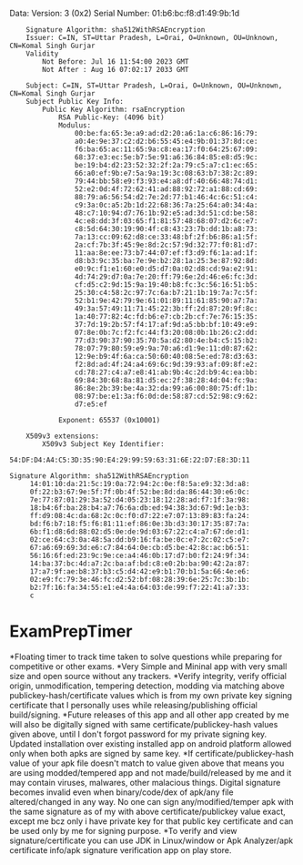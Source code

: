 Data:
        Version: 3 (0x2)
        Serial Number:
            01:b6:bc:f8:d1:49:9b:1d

        Signature Algorithm: sha512WithRSAEncryption
        Issuer: C=IN, ST=Uttar Pradesh, L=Orai, O=Unknown, OU=Unknown, CN=Komal Singh Gurjar
        Validity
            Not Before: Jul 16 11:54:00 2023 GMT
            Not After : Aug 16 07:02:17 2033 GMT

        Subject: C=IN, ST=Uttar Pradesh, L=Orai, O=Unknown, OU=Unknown, CN=Komal Singh Gurjar
        Subject Public Key Info:
            Public Key Algorithm: rsaEncryption
                RSA Public-Key: (4096 bit)
                Modulus:
                    00:be:fa:65:3e:a9:ad:d2:20:a6:1a:c6:86:16:79:
                    a0:4e:9e:37:c2:d2:b6:55:45:e4:9b:01:37:8d:ce:
                    f6:ba:65:ac:11:65:9a:c8:ea:17:f0:64:25:67:09:
                    68:37:e3:ec:5e:b7:5e:91:a6:36:84:85:e8:d5:9c:
                    be:19:b4:d2:23:52:32:2f:2a:79:c5:a7:c1:ec:65:
                    66:a0:ef:9b:e7:5a:9a:19:3c:08:63:b7:38:2c:89:
                    79:44:bb:58:e9:f3:93:e4:a8:df:40:66:48:74:d1:
                    52:e2:0d:4f:72:62:41:ad:88:92:72:a1:88:cd:69:
                    88:79:a6:56:54:d2:7e:2d:77:b1:46:4c:6c:51:c4:
                    c9:3a:0c:a5:2b:1d:22:68:36:7a:25:64:a0:34:4a:
                    48:c7:10:94:d7:76:1b:92:e5:ad:3d:51:cd:be:58:
                    4c:e8:dd:3f:03:65:f1:81:57:48:68:07:d2:6c:e7:
                    c8:5d:64:30:19:90:4f:c8:43:23:7b:dd:1b:a8:73:
                    7a:13:cc:09:62:d8:ce:33:48:bf:2f:b6:86:a1:5f:
                    2a:cf:7b:3f:45:9e:8d:2c:57:9d:32:77:f0:81:d7:
                    11:aa:8e:ee:73:b7:44:07:ef:f3:d9:f6:1a:ad:1f:
                    d8:b3:9c:35:ba:7e:9e:b2:28:1a:25:3e:87:92:8d:
                    e0:9c:f1:e1:60:e0:d5:d7:0a:02:d8:cd:9a:e2:91:
                    4d:74:29:d7:0a:7e:20:ff:79:6e:2d:46:e6:fc:3d:
                    cf:d5:c2:9d:15:9a:19:40:b8:fc:3c:56:16:51:b5:
                    25:30:c4:58:2c:97:7c:6a:b7:21:1b:19:7a:7c:5f:
                    52:b1:9e:42:79:9e:61:01:89:11:61:85:90:a7:7a:
                    49:3a:57:49:11:71:45:22:3b:ff:2d:87:20:9f:8c:
                    1a:40:77:82:4c:fd:b6:e7:cb:2b:cf:7e:76:15:35:
                    37:7d:19:2b:57:f4:17:af:9d:a5:bb:bf:10:49:e9:
                    07:8e:0b:7c:f2:fc:44:f3:20:08:0b:1b:26:c2:dd:
                    77:d3:90:37:90:35:70:5a:d2:80:4e:b4:c5:15:b2:
                    78:07:79:80:59:e9:9a:70:a6:d1:9e:11:d0:87:62:
                    12:9e:b9:4f:6a:ca:50:60:40:08:5e:ed:78:d3:63:
                    f2:8d:ad:4f:24:a4:69:6c:9d:39:93:af:09:8f:e2:
                    cd:78:27:c4:a7:e8:41:ab:9b:4c:2d:b9:4c:ea:bb:
                    69:84:30:68:8a:81:d5:ec:2f:38:28:4d:04:fc:9a:
                    86:8e:2b:39:be:4a:32:da:99:a6:00:80:75:df:1b:
                    08:97:be:e1:3a:f6:0d:de:58:87:cd:52:98:c9:62:
                    d7:e5:ef

                Exponent: 65537 (0x10001)

        X509v3 extensions:
            X509v3 Subject Key Identifier:
                54:DF:D4:A4:C5:3D:35:90:E4:29:99:59:63:31:6E:22:D7:E8:3D:11

    Signature Algorithm: sha512WithRSAEncryption
         14:01:10:da:21:5c:19:0a:72:94:2c:0e:f8:5a:e9:32:3d:a8:
         0f:22:b3:67:9e:5f:7f:0b:4f:52:be:8d:da:86:44:30:e6:0c:
         7e:77:87:01:29:3a:52:d4:05:23:18:12:28:ad:f7:1f:3a:98:
         18:b4:6f:ba:28:b4:a7:76:6a:db:ed:94:38:3d:67:9d:1e:b3:
         ff:d9:08:4c:da:68:2c:0c:f0:d7:22:e7:07:13:89:83:fa:24:
         bd:f6:b7:18:f5:f6:81:11:ef:86:0e:3b:d3:30:17:35:87:7a:
         6b:f1:d8:6d:88:02:d5:0e:de:9d:03:67:22:c4:a7:67:de:d1:
         02:ce:64:c3:0a:48:5a:dd:b9:16:fa:be:0c:e7:2c:02:c5:e7:
         67:a6:69:69:3d:e6:c7:84:64:0e:cb:d5:be:42:8c:ac:b6:51:
         56:16:6f:ed:23:9c:9e:ce:a4:46:0b:17:d7:b0:f2:24:9f:34:
         14:ba:37:bc:4d:a7:2c:ba:af:bd:c8:e0:2b:ba:90:42:2a:87:
         17:a7:9f:ae:b8:37:b3:c5:d4:42:e9:b1:70:b1:5a:66:4e:e6:
         02:e9:fc:79:3e:46:fc:d2:52:bf:08:28:39:6e:25:7c:3b:1b:
         b2:7f:16:fa:34:55:e1:e4:4a:64:03:de:99:f7:22:41:a7:33:
         c



         

# ExamPrepTimer
*Floating timer to track time taken to solve questions while preparing for competitive or other exams.
*Very Simple and Mininal app with very small size and open source without any trackers.
*Verify integrity, verify official origin, unmodification, tempering detection, modding via matching above publickey-hash/certificate values which is from my own private key signing certificate that I personally uses while releasing/publishing official build/signing.
*Future releases of this app and all other app created by me will also be digitally signed with same certificate/publickey-hash values given above, until I don't forgot password for my private signing key. Updated installation over existing installed app on android platform allowed only when both apks are signed by same key.
*If certificate/publickey-hash value of your apk file doesn't match to value given above that means you are using modded/tempered app and not made/build/released by me and it may contain viruses, malwares, other malacious things. Digital signature becomes invalid even when binary/code/dex of apk/any file altered/changed in any way. No one can sign any/modified/temper apk with the same signature as of my with above certificate/publickey value exact, except me bcz only i have private key for that public key certificate and can be used only by me for signing purpose.
*To verify and view signature/certificate you can use JDK in Linux/window or Apk Analyzer/apk certificate info/apk signature verification app on play store.
